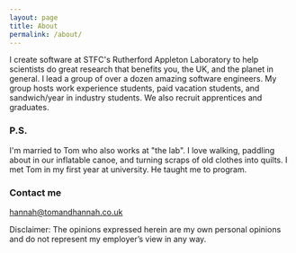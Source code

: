 ```yaml
---
layout: page
title: About
permalink: /about/
---
```



I create software at STFC's Rutherford Appleton Laboratory to help scientists do great research that benefits you, the UK, and the planet in general. I lead a group of over a dozen amazing software engineers. My group hosts work experience students, paid vacation students, and sandwich/year in industry students. We also recruit apprentices and graduates.


### P.S.

I'm married to Tom who also works at "the lab". I love walking, paddling about in our inflatable canoe, and turning scraps of old clothes into quilts. I met Tom in my first year at university. He taught me to program.


### Contact me
[hannah@tomandhannah.co.uk](mailto:hannah@tomandhannah.co.uk)


Disclaimer: The opinions expressed herein are my own personal opinions and do not represent my employer’s view in any way.
